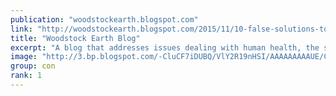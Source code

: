 ```yaml
---
publication: "woodstockearth.blogspot.com"
link: "http://woodstockearth.blogspot.com/2015/11/10-false-solutions-to-climate-change.html"
title: "Woodstock Earth Blog"
excerpt: "A blog that addresses issues dealing with human health, the safety of our food supply, and the welfare of Mother Earth."
image: "http://3.bp.blogspot.com/-CluCF7iDUBQ/VlY2R19nHSI/AAAAAAAAAUE/CQQUZnbrqqQ/w1200-h630-p-k-no-nu/woodstockearthbulletin.jpg"
group: con
rank: 1
---
```

